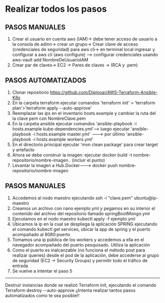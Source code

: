 <h1>Realizar todos los pasos</h1>
<h2>PASOS MANUALES</h2>

1. Crear el usuario en cuenta aws (IAM)-> debe tener acceso de usuario a la consola de admn-> crear un grupo-> Crear clave de acceso (credenciales de seguridad) para aws cli-> en terminal local ingresar y configurar a aws cli (aws configure) --> configurar credenciales usando aws-vault add NombreDeUsuarioIAM
2. Crear par de claves-> EC2 -> Pares de claves	-> (RCA y .pem) 


 <h2>PASOS AUTOMATIZADOS</h2>

1. Clonar repositorio https://github.com/Dipinoar/AWS-Terraform-Ansible-K8s
2. En la carpeta terraform ejecutar comandos 'terraform init' > 'terraform plan'>'terraform apply --auto-approve'
3. Reemplazar las ips en el inventario hosts.example y cambiar la ruta del la clave pem con NombreClave.pem
4. En la carpeta ansible ejecutar comandos 'ansible-playbook -i hosts.example kube-dependencies.yml'--> luego ejecutar 'ansible-playbook -i hosts.example master.yml' ---> por último 'ansible-playbook -i hosts.example workers.yml'
5. En el directorio principal ejecutar 'mvn clean package' para crear target y artefacto
6. Ahora se debe construir la imagen: ejecutar docker build -t nombre-repositorio/nombre-imagen .  (incluir el punto)
7. Levantar la imagen a Hub.Docker---> docker push nombre-repositorio/nombre-imagen


 <h2>PASOS MANUALES</h2>
 
1. Accedemos al nodo maestro ejecutando ssh -i "clave.pem" ubuntu@ip-maestro
2. Creamos un archivo con nano ejemplo.yml y pegamos en su interior el contenido del archivo del repositorio llamado springBootMongo.yml
4. Ejecutamos en el nodo maestro kubectl apply -f ejemplo.yml
5. Ubicamos la ip en la cual se despliega la aplicación SPRING ejecutando el comando kubectl get services, ubicar la app de spring y el puerto acompañado al 8080:puerto
6. Tomamos una ip pública de los workers y accedemos a ella en el navegador acompañado del puerto pesquisado. Utiliza la aplicación 
7. Como el puerto es inalcanzable (no funciona el método post para realizar queries) desde el pod de la aplicación, debe accederse al grupo de seguridad (EC2 -> Security Groups) y permitir todo el tráfico de entrada
8. Se vuelve a intentar el paso 5


-------------
Destruir instancias donde se realizó Terraform init, ejecutando el comando Terraform destroy --auto-approve
¡¡Intenta realizar tantos pasos automatizados como te sea posible!!









